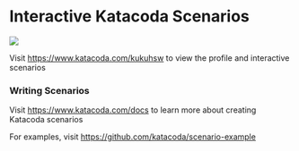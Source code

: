 # Interactive Katacoda Scenarios

[![](http://shields.katacoda.com/katacoda/kukuhsw/count.svg)](https://www.katacoda.com/kukuhsw "Get your profile on Katacoda.com")

Visit https://www.katacoda.com/kukuhsw to view the profile and interactive scenarios

### Writing Scenarios
Visit https://www.katacoda.com/docs to learn more about creating Katacoda scenarios

For examples, visit https://github.com/katacoda/scenario-example
